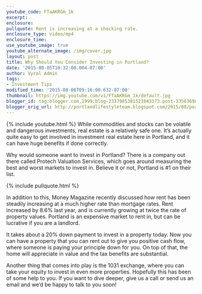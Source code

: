 ```yaml
---
youtube_code: FTaAKRGm_1k
excerpt:
enclosure:
pullquote: Rent is increasing at a shocking rate.
enclosure_type: video/mp4
enclosure_time:
use_youtube_image: true
youtube_alternate_image: /img/cover.jpg
layout: post
title: Why Should You Consider Investing in Portland?
date: '2015-08-05T10:32:00.004-07:00'
author: Vyral Admin
tags:
- Investment Tips
modified_time: '2015-08-06T09:16:00.632-07:00'
thumbnail: https://img.youtube.com/vi/FTaAKRGm_1k/default.jpg
blogger_id: tag:blogger.com,1999:blog-2337985381521843373.post-3356369630185063918
blogger_orig_url: http://portlandlifestyleteam.blogspot.com/2015/08/portland-real-estate-investment-tips.html
---
```

{% include youtube.html %}
While commodities and stocks can be volatile and dangerous investments, real estate is a relatively safe one. It’s actually quite easy to get involved in investment real estate here in Portland, and it can have huge benefits if done correctly.

 Why would someone want to invest in Portland? There is a company out there called Protech Valuation Services, which goes around measuring the best and worst markets to invest in. Believe it or not, Portland is #1 on their list.

{% include pullquote.html %}


In addition to this, Money Magazine recently discussed how rent has been steadily increasing at a much higher rate than mortgage rates. Rent increased by 8.6% last year, and is currently growing at twice the rate of property values. Portland is an expensive market to rent in, but can be lucrative if you are a landlord.

 It takes about a 20% down payment to invest in a property today. Now you can have a property that you can rent out to give you positive cash flow, where someone is paying your principle down for you. On top of that, the home will appreciate in value and the tax benefits are substantial.

Another thing that comes into play is the 1031 exchange, where you can take your equity to invest in even more properties. Hopefully this has been of some help to you. If you want to dive deeper, give us a call or send us an email and we’d be happy to talk to you soon!
